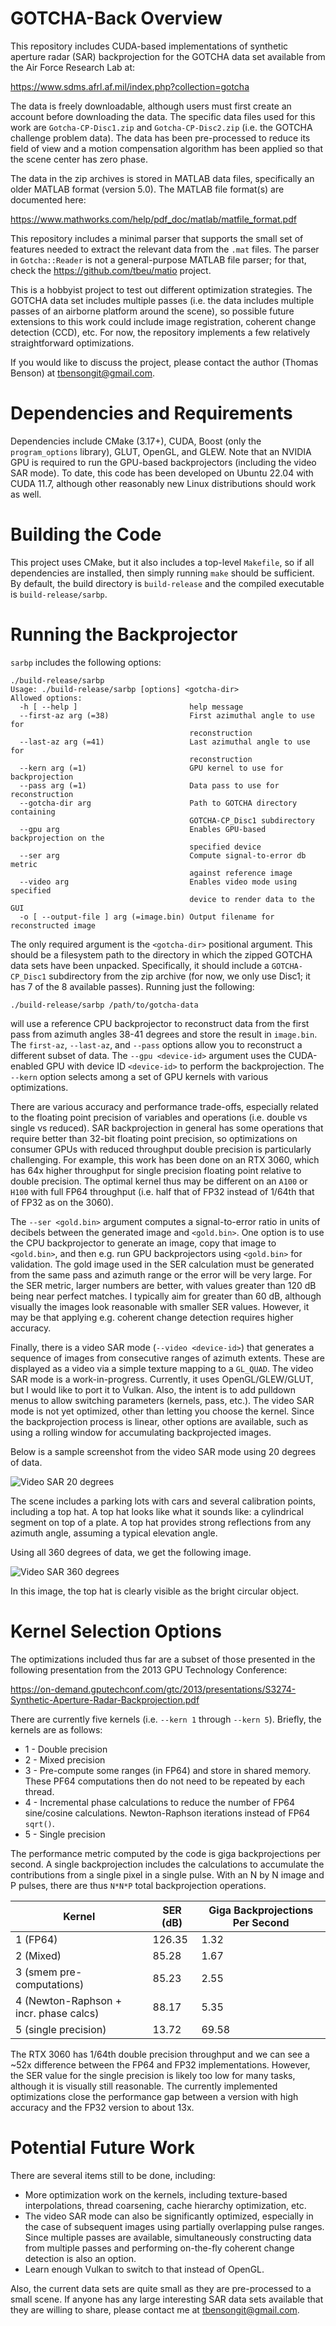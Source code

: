 # GOTCHA-Back Overview

This repository includes CUDA-based implementations of synthetic aperture radar (SAR) backprojection for the GOTCHA data set available from the Air Force Research Lab at:

https://www.sdms.afrl.af.mil/index.php?collection=gotcha

The data is freely downloadable, although users must first create an account before downloading the data. The specific data files used for this work are `Gotcha-CP-Disc1.zip` and `Gotcha-CP-Disc2.zip` (i.e. the GOTCHA challenge problem data). The data has been pre-processed to reduce its field of view and a motion compensation algorithm has been applied so that the scene center has zero phase.

The data in the zip archives is stored in MATLAB data files, specifically an older MATLAB format (version 5.0). The MATLAB file format(s) are documented here:

https://www.mathworks.com/help/pdf_doc/matlab/matfile_format.pdf

This repository includes a minimal parser that supports the small set of features needed to extract the relevant data from the `.mat` files. The parser in `Gotcha::Reader` is not a general-purpose MATLAB file parser; for that, check the https://github.com/tbeu/matio project.

This is a hobbyist project to test out different optimization strategies. The GOTCHA data set includes multiple passes (i.e. the data includes multiple passes of an airborne platform around the scene), so possible future extensions to this work could include image registration, coherent change detection (CCD), etc. For now, the repository implements a few relatively straightforward optimizations.

If you would like to discuss the project, please contact the author (Thomas Benson) at tbensongit@gmail.com.

# Dependencies and Requirements

Dependencies include CMake (3.17+), CUDA, Boost (only the `program_options` library), GLUT, OpenGL, and GLEW. Note that an NVIDIA GPU is required to run the GPU-based backprojectors (including the video SAR mode). To date, this code has been developed on Ubuntu 22.04 with CUDA 11.7, although other reasonably new Linux distributions should work as well.

# Building the Code

This project uses CMake, but it also includes a top-level `Makefile`, so if all dependencies are installed, then simply running `make` should be sufficient. By default, the build directory is `build-release` and the compiled executable is `build-release/sarbp`.

# Running the Backprojector

`sarbp` includes the following options:

```
./build-release/sarbp 
Usage: ./build-release/sarbp [options] <gotcha-dir>
Allowed options:
  -h [ --help ]                         help message
  --first-az arg (=38)                  First azimuthal angle to use for 
                                        reconstruction
  --last-az arg (=41)                   Last azimuthal angle to use for 
                                        reconstruction
  --kern arg (=1)                       GPU kernel to use for backprojection
  --pass arg (=1)                       Data pass to use for reconstruction
  --gotcha-dir arg                      Path to GOTCHA directory containing 
                                        GOTCHA-CP_Disc1 subdirectory
  --gpu arg                             Enables GPU-based backprojection on the
                                        specified device
  --ser arg                             Compute signal-to-error db metric 
                                        against reference image
  --video arg                           Enables video mode using specified 
                                        device to render data to the GUI
  -o [ --output-file ] arg (=image.bin) Output filename for reconstructed image
```

The only required argument is the `<gotcha-dir>` positional argument. This should be a filesystem path to the directory in which the zipped GOTCHA data sets have been unpacked. Specifically, it should include a `GOTCHA-CP_Disc1` subdirectory from the zip archive (for now, we only use Disc1; it has 7 of the 8 available passes). Running just the following:

```
./build-release/sarbp /path/to/gotcha-data
```

will use a reference CPU backprojector to reconstruct data from the first pass from azimuth angles 38-41 degrees and store the result in `image.bin`. The `first-az`, `--last-az`, and `--pass` options allow you to reconstruct a different subset of data. The `--gpu <device-id>` argument uses the CUDA-enabled GPU with device ID `<device-id>` to perform the backprojection. The `--kern` option selects among a set of GPU kernels with various optimizations.

There are various accuracy and performance trade-offs, especially related to the floating point precision of variables and operations (i.e. double vs single vs reduced). SAR backprojection in general has some operations that require better than 32-bit floating point precision, so optimizations on consumer GPUs with reduced throughput double precision is particularly challenging. For example, this work has been done on an RTX 3060, which has 64x higher throughput for single precision floating point relative to double precision. The optimal kernel thus may be different on an `A100` or `H100` with full FP64 throughput (i.e. half that of FP32 instead of 1/64th that of FP32 as on the 3060).

The `--ser <gold.bin>` argument computes a signal-to-error ratio in units of decibels between the generated image and `<gold.bin>`. One option is to use the CPU backprojector to generate an image, copy that image to `<gold.bin>`, and then e.g. run GPU backprojectors using `<gold.bin>` for validation. The gold image used in the SER calculation must be generated from the same pass and azimuth range or the error will be very large. For the SER metric, larger numbers are better, with values greater than 120 dB being near perfect matches. I typically aim for greater than 60 dB, although visually the images look reasonable with smaller SER values. However, it may be that applying e.g. coherent change detection requires higher accuracy.

Finally, there is a video SAR mode (`--video <device-id>`) that generates a sequence of images from consecutive ranges of azimuth extents. These are displayed as a video via a simple texture mapping to a `GL_QUAD`. The video SAR mode is a work-in-progress. Currently, it uses OpenGL/GLEW/GLUT, but I would like to port it to Vulkan. Also, the intent is to add pulldown menus to allow switching parameters (kernels, pass, etc.). The video SAR mode is not yet optimized, other than letting you choose the kernel. Since the backprojection process is linear, other options are available, such as using a rolling window for accumulating backprojected images.

Below is a sample screenshot from the video SAR mode using 20 degrees of data.

![Video SAR 20 degrees](figs/video_sar_20deg.png)

The scene includes a parking lots with cars and several calibration points, including a top hat. A top hat looks like what it sounds like: a cylindrical segment on top of a plate. A top hat provides strong reflections from any azimuth angle, assuming a typical elevation angle.

Using all 360 degrees of data, we get the following image.

![Video SAR 360 degrees](figs/video_sar_360deg.png)

In this image, the top hat is clearly visible as the bright circular object.

# Kernel Selection Options

The optimizations included thus far are a subset of those presented in the following presentation from the 2013 GPU Technology Conference:

https://on-demand.gputechconf.com/gtc/2013/presentations/S3274-Synthetic-Aperture-Radar-Backprojection.pdf

There are currently five kernels (i.e. `--kern 1` through `--kern 5`). Briefly, the kernels are as follows:

- 1 - Double precision
- 2 - Mixed precision
- 3 - Pre-compute some ranges (in FP64) and store in shared memory. These PF64 computations then do not need to be repeated by each thread.
- 4 - Incremental phase calculations to reduce the number of FP64 sine/cosine calculations. Newton-Raphson iterations instead of FP64 `sqrt()`.
- 5 - Single precision

The performance metric computed by the code is giga backprojections per second. A single backprojection includes the calculations to accumulate the contributions from a single pixel in a single pulse. With an N by N image and P pulses, there are thus `N*N*P` total backprojection operations.

| Kernel  | SER (dB) | Giga Backprojections Per Second |
| ------------- | ------------- | ------------- |
| 1 (FP64) | 126.35 | 1.32 |
| 2 (Mixed) | 85.28 | 1.67 |
| 3 (smem pre-computations) | 85.23 | 2.55 |
| 4 (Newton-Raphson + incr. phase calcs) | 88.17 | 5.35 |
| 5 (single precision) | 13.72 | 69.58

The RTX 3060 has 1/64th double precision throughput and we can see a ~52x difference between the FP64 and FP32 implementations. However, the SER value for the single precision is likely too low for many tasks, although it is visually still reasonable. The currently implemented optimizations close the performance gap between a version with high accuracy and the FP32 version to about 13x.

# Potential Future Work

There are several items still to be done, including:

- More optimization work on the kernels, including texture-based interpolations, thread coarsening, cache hierarchy optimization, etc.
- The video SAR mode can also be significantly optimized, especially in the case of subsequent images using partially overlapping pulse ranges. Since multiple passes are available, simultaneously constructing data from multiple passes and performing on-the-fly coherent change detection is also an option.
- Learn enough Vulkan to switch to that instead of OpenGL.

Also, the current data sets are quite small as they are pre-processed to a small scene. If anyone has any large interesting SAR data sets available that they are willing to share, please contact me at tbensongit@gmail.com.